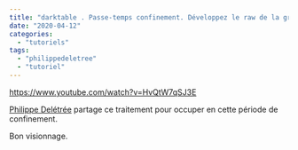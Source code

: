 ```yaml
---
title: "darktable . Passe-temps confinement. Développez le raw de la grand-place d'ARRAS"
date: "2020-04-12"
categories: 
  - "tutoriels"
tags: 
  - "philippedeletree"
  - "tutoriel"
---
```


https://www.youtube.com/watch?v=HvQtW7qSJ3E

[Philippe Delétrée](https://www.youtube.com/channel/UCyuC63yBPP5vteLZ-l7T8OA) partage ce traitement pour occuper en cette période de confinement.

Bon visionnage.
